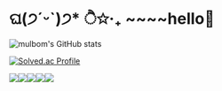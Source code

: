 # ଘ(੭ˊᵕˋ)੭* ੈ✩‧₊ ~~~~hello👋

![mulbom's GitHub stats](https://github-readme-stats.vercel.app/api?username=mulbom&show_icons=true&theme=radical) 

[![Solved.ac Profile](http://mazassumnida.wtf/api/generate_badge?boj=qudwls0315)](https://solved.ac/qudwls0315)

<img src="https://img.shields.io/badge/HTML-E34F26?style=flat-square&logo=HTML5&logoColor=white"/><img src="https://img.shields.io/badge/Python-E34F26?style=flat-square&logo=Python&logoColor=white"/><img src="https://img.shields.io/badge/C-E34F26?style=flat-square&logo=C&logoColor=white"/><img src="https://img.shields.io/badge/C++-E34F26?style=flat-square&logo=C++&logoColor=white"/><img src="https://img.shields.io/badge/csharp-E34F26?style=flat-square&logo=csharp&logoColor=white"/>
